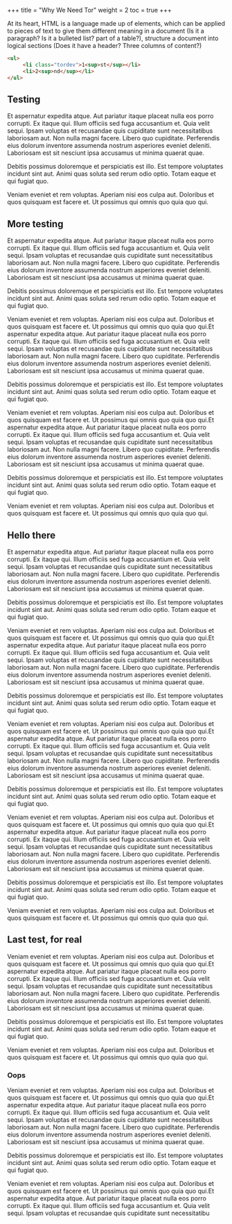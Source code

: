 +++
title = "Why We Need Tor"
weight = 2
toc = true
+++

At its heart, HTML is a language made up of elements, which can be applied to pieces of text to give them different meaning in a document (Is it a paragraph? Is it a bulleted list? part of a table?),  structure a document into logical sections (Does it have a header? Three columns of content?)

```html
<ul> 
     <li class="tordev">1<sup>st</sup></li> 
     <li>2<sup>nd</sup></li> 
</ul>
```

## Testing

Et aspernatur expedita atque. Aut pariatur itaque placeat nulla eos porro corrupti. Ex itaque qui. Illum officiis sed fuga accusantium et. Quia velit sequi. Ipsam voluptas et recusandae quis cupiditate sunt necessitatibus laboriosam aut. Non nulla magni facere. Libero quo cupiditate. Perferendis eius dolorum inventore assumenda nostrum asperiores eveniet deleniti. Laboriosam est sit nesciunt ipsa accusamus ut minima quaerat quae.
 
Debitis possimus doloremque et perspiciatis est illo. Est tempore voluptates incidunt sint aut. Animi quas soluta sed rerum odio optio. Totam eaque et qui fugiat quo.
 
Veniam eveniet et rem voluptas. Aperiam nisi eos culpa aut. Doloribus et quos quisquam est facere et. Ut possimus qui omnis quo quia quo qui.


## More testing

Et aspernatur expedita atque. Aut pariatur itaque placeat nulla eos porro corrupti. Ex itaque qui. Illum officiis sed fuga accusantium et. Quia velit sequi. Ipsam voluptas et recusandae quis cupiditate sunt necessitatibus laboriosam aut. Non nulla magni facere. Libero quo cupiditate. Perferendis eius dolorum inventore assumenda nostrum asperiores eveniet deleniti. Laboriosam est sit nesciunt ipsa accusamus ut minima quaerat quae.
 
Debitis possimus doloremque et perspiciatis est illo. Est tempore voluptates incidunt sint aut. Animi quas soluta sed rerum odio optio. Totam eaque et qui fugiat quo.
 
Veniam eveniet et rem voluptas. Aperiam nisi eos culpa aut. Doloribus et quos quisquam est facere et. Ut possimus qui omnis quo quia quo qui.Et aspernatur expedita atque. Aut pariatur itaque placeat nulla eos porro corrupti. Ex itaque qui. Illum officiis sed fuga accusantium et. Quia velit sequi. Ipsam voluptas et recusandae quis cupiditate sunt necessitatibus laboriosam aut. Non nulla magni facere. Libero quo cupiditate. Perferendis eius dolorum inventore assumenda nostrum asperiores eveniet deleniti. Laboriosam est sit nesciunt ipsa accusamus ut minima quaerat quae.
 
Debitis possimus doloremque et perspiciatis est illo. Est tempore voluptates incidunt sint aut. Animi quas soluta sed rerum odio optio. Totam eaque et qui fugiat quo.
 
Veniam eveniet et rem voluptas. Aperiam nisi eos culpa aut. Doloribus et quos quisquam est facere et. Ut possimus qui omnis quo quia quo qui.Et aspernatur expedita atque. Aut pariatur itaque placeat nulla eos porro corrupti. Ex itaque qui. Illum officiis sed fuga accusantium et. Quia velit sequi. Ipsam voluptas et recusandae quis cupiditate sunt necessitatibus laboriosam aut. Non nulla magni facere. Libero quo cupiditate. Perferendis eius dolorum inventore assumenda nostrum asperiores eveniet deleniti. Laboriosam est sit nesciunt ipsa accusamus ut minima quaerat quae.
 
Debitis possimus doloremque et perspiciatis est illo. Est tempore voluptates incidunt sint aut. Animi quas soluta sed rerum odio optio. Totam eaque et qui fugiat quo.
 
Veniam eveniet et rem voluptas. Aperiam nisi eos culpa aut. Doloribus et quos quisquam est facere et. Ut possimus qui omnis quo quia quo qui.


## Hello there


Et aspernatur expedita atque. Aut pariatur itaque placeat nulla eos porro corrupti. Ex itaque qui. Illum officiis sed fuga accusantium et. Quia velit sequi. Ipsam voluptas et recusandae quis cupiditate sunt necessitatibus laboriosam aut. Non nulla magni facere. Libero quo cupiditate. Perferendis eius dolorum inventore assumenda nostrum asperiores eveniet deleniti. Laboriosam est sit nesciunt ipsa accusamus ut minima quaerat quae.
 
Debitis possimus doloremque et perspiciatis est illo. Est tempore voluptates incidunt sint aut. Animi quas soluta sed rerum odio optio. Totam eaque et qui fugiat quo.
 
Veniam eveniet et rem voluptas. Aperiam nisi eos culpa aut. Doloribus et quos quisquam est facere et. Ut possimus qui omnis quo quia quo qui.Et aspernatur expedita atque. Aut pariatur itaque placeat nulla eos porro corrupti. Ex itaque qui. Illum officiis sed fuga accusantium et. Quia velit sequi. Ipsam voluptas et recusandae quis cupiditate sunt necessitatibus laboriosam aut. Non nulla magni facere. Libero quo cupiditate. Perferendis eius dolorum inventore assumenda nostrum asperiores eveniet deleniti. Laboriosam est sit nesciunt ipsa accusamus ut minima quaerat quae.
 
Debitis possimus doloremque et perspiciatis est illo. Est tempore voluptates incidunt sint aut. Animi quas soluta sed rerum odio optio. Totam eaque et qui fugiat quo.
 
Veniam eveniet et rem voluptas. Aperiam nisi eos culpa aut. Doloribus et quos quisquam est facere et. Ut possimus qui omnis quo quia quo qui.Et aspernatur expedita atque. Aut pariatur itaque placeat nulla eos porro corrupti. Ex itaque qui. Illum officiis sed fuga accusantium et. Quia velit sequi. Ipsam voluptas et recusandae quis cupiditate sunt necessitatibus laboriosam aut. Non nulla magni facere. Libero quo cupiditate. Perferendis eius dolorum inventore assumenda nostrum asperiores eveniet deleniti. Laboriosam est sit nesciunt ipsa accusamus ut minima quaerat quae.
 
Debitis possimus doloremque et perspiciatis est illo. Est tempore voluptates incidunt sint aut. Animi quas soluta sed rerum odio optio. Totam eaque et qui fugiat quo.
 
Veniam eveniet et rem voluptas. Aperiam nisi eos culpa aut. Doloribus et quos quisquam est facere et. Ut possimus qui omnis quo quia quo qui.Et aspernatur expedita atque. Aut pariatur itaque placeat nulla eos porro corrupti. Ex itaque qui. Illum officiis sed fuga accusantium et. Quia velit sequi. Ipsam voluptas et recusandae quis cupiditate sunt necessitatibus laboriosam aut. Non nulla magni facere. Libero quo cupiditate. Perferendis eius dolorum inventore assumenda nostrum asperiores eveniet deleniti. Laboriosam est sit nesciunt ipsa accusamus ut minima quaerat quae.
 
Debitis possimus doloremque et perspiciatis est illo. Est tempore voluptates incidunt sint aut. Animi quas soluta sed rerum odio optio. Totam eaque et qui fugiat quo.
 
Veniam eveniet et rem voluptas. Aperiam nisi eos culpa aut. Doloribus et quos quisquam est facere et. Ut possimus qui omnis quo quia quo qui.

## Last test, for real

 
Veniam eveniet et rem voluptas. Aperiam nisi eos culpa aut. Doloribus et quos quisquam est facere et. Ut possimus qui omnis quo quia quo qui.Et aspernatur expedita atque. Aut pariatur itaque placeat nulla eos porro corrupti. Ex itaque qui. Illum officiis sed fuga accusantium et. Quia velit sequi. Ipsam voluptas et recusandae quis cupiditate sunt necessitatibus laboriosam aut. Non nulla magni facere. Libero quo cupiditate. Perferendis eius dolorum inventore assumenda nostrum asperiores eveniet deleniti. Laboriosam est sit nesciunt ipsa accusamus ut minima quaerat quae.
 
Debitis possimus doloremque et perspiciatis est illo. Est tempore voluptates incidunt sint aut. Animi quas soluta sed rerum odio optio. Totam eaque et qui fugiat quo.
 
Veniam eveniet et rem voluptas. Aperiam nisi eos culpa aut. Doloribus et quos quisquam est facere et. Ut possimus qui omnis quo quia quo qui.


### Oops

Veniam eveniet et rem voluptas. Aperiam nisi eos culpa aut. Doloribus et quos quisquam est facere et. Ut possimus qui omnis quo quia quo qui.Et aspernatur expedita atque. Aut pariatur itaque placeat nulla eos porro corrupti. Ex itaque qui. Illum officiis sed fuga accusantium et. Quia velit sequi. Ipsam voluptas et recusandae quis cupiditate sunt necessitatibus laboriosam aut. Non nulla magni facere. Libero quo cupiditate. Perferendis eius dolorum inventore assumenda nostrum asperiores eveniet deleniti. Laboriosam est sit nesciunt ipsa accusamus ut minima quaerat quae.
 
Debitis possimus doloremque et perspiciatis est illo. Est tempore voluptates incidunt sint aut. Animi quas soluta sed rerum odio optio. Totam eaque et qui fugiat quo.
 
Veniam eveniet et rem voluptas. Aperiam nisi eos culpa aut. Doloribus et quos quisquam est facere et. Ut possimus qui omnis quo quia quo qui.Et aspernatur expedita atque. Aut pariatur itaque placeat nulla eos porro corrupti. Ex itaque qui. Illum officiis sed fuga accusantium et. Quia velit sequi. Ipsam voluptas et recusandae quis cupiditate sunt necessitatibu